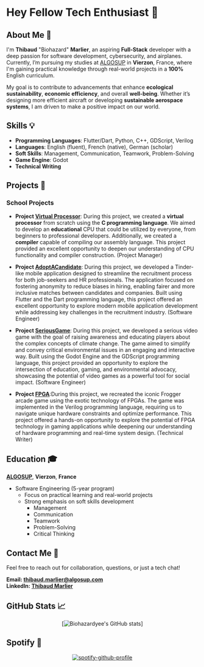 # Hey Fellow Tech Enthusiast 👋
## About Me 🚀

I'm **Thibaud** "Biohazard" **Marlier**, an aspiring **Full-Stack** developer with a deep passion for software development, cybersecurity, and airplanes. Currently, I’m pursuing my studies at [ALGOSUP](https://algosup.com/en.html) in **Vierzon**, France, where I'm gaining practical knowledge through real-world projects in a **100%** English curriculum.

My goal is to contribute to advancements that enhance **ecological sustainability**, **economic efficiency**, and overall **well-being**. Whether it’s designing more efficient aircraft or developing **sustainable aerospace systems**, I am driven to make a positive impact on our world.

## Skills 💡

- **Programming Languages**: Flutter/Dart, Python, C++, GDScript, Verilog
- **Languages**: English (fluent), French (native), German (scholar)
- **Soft Skills**: Management, Communication, Teamwork, Problem-Solving
- **Game Engine**: Godot
- **Technical Writing**

## Projects 🌟

### School Projects

- **Project [Virtual Processor](https://github.com/algosup/2023-2024-project-3-virtual-processor-team-3)**: During this project, we created a **virtual processor** from scratch using the **C programming language**. We aimed to develop an **educational** CPU that could be utilized by everyone, from beginners to professional developers. Additionally, we created a **compiler** capable of compiling our assembly language. This project provided an excellent opportunity to deepen our understanding of CPU functionality and compiler construction. (Project Manager)

- **Project [AdoptACandidate](https://github.com/algosup/2023-2024-project-5-flutter-team-3)**: During this project, we developed a Tinder-like mobile application designed to streamline the recruitment process for both job-seekers and HR professionals. The application focused on fostering anonymity to reduce biases in hiring, enabling fairer and more inclusive matches between candidates and companies. Built using Flutter and the Dart programming language, this project offered an excellent opportunity to explore modern mobile application development while addressing key challenges in the recruitment industry. (Software Engineer)

- **Project [SeriousGame](https://github.com/algosup/2024-2025-project-2-serious-game-team-8)**: During this project, we developed a serious video game with the goal of raising awareness and educating players about the complex concepts of climate change. The game aimed to simplify and convey critical environmental issues in an engaging and interactive way. Built using the Godot Engine and the GDScript programming language, this project provided an opportunity to explore the intersection of education, gaming, and environmental advocacy, showcasing the potential of video games as a powerful tool for social impact. (Software Engineer)

- **Project [FPGA](https://github.com/algosup/2024-2025-project-1-fpga-team-8)**:During this project, we recreated the iconic Frogger arcade game using the exotic technology of FPGAs. The game was implemented in the Verilog programming language, requiring us to navigate unique hardware constraints and optimize performance. This project offered a hands-on opportunity to explore the potential of FPGA technology in gaming applications while deepening our understanding of hardware programming and real-time system design. (Technical Writer)

## Education 🎓

[**ALGOSUP**](https://algosup.com/en.html), **Vierzon**, **France**

- Software Engineering (5-year program)
  - Focus on practical learning and real-world projects
  - Strong emphasis on soft skills development
    - Management
    - Communication
    - Teamwork
    - Problem-Solving
    - Critical Thinking

## Contact Me 📧

Feel free to reach out for collaboration, questions, or just a tech chat!

**Email: thibaud.marlier@algosup.com**  
**LinkedIn: [Thibaud Marlier](https://www.linkedin.com/in/thibaudmarlier/)**

## GitHub Stats 📈
<div align="center">
  
[![Biohazardyee's GitHub stats](https://github-readme-stats.vercel.app/api?username=biohazardyee&theme=chartreuse-dark)]

</div>

## Spotify 🎵

<div align="center">
  
[![spotify-github-profile](https://spotify-github-profile.kittinanx.com/api/view?uid=21wylvftszdvo2yinz5azdmyi&cover_image=true&theme=default&show_offline=false&background_color=121212&interchange=false)](https://github.com/kittinan/spotify-github-profile)

</div>
